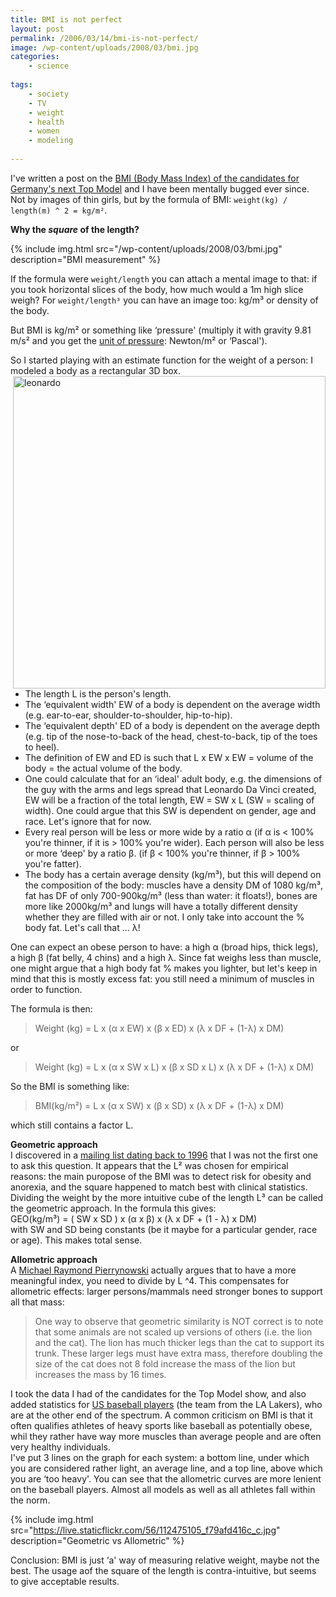 ```yaml
---
title: BMI is not perfect
layout: post
permalink: /2006/03/14/bmi-is-not-perfect/
image: /wp-content/uploads/2008/03/bmi.jpg
categories:
    - science 
    
tags:
    - society
    - TV
    - weight
    - health
    - women
    - modeling
    
---
```

I've written a post on the [BMI (Body Mass Index) of the candidates for Germany's next Top Model](/2006/02/21/the-next-german-top-model-will-be-thin/) and I have been mentally bugged ever since. Not by images of thin girls, but by the formula of BMI: `weight(kg) / length(m) ^ 2 = kg/m²`. 

**Why the _square_ of the length?** 

{% include img.html
src="/wp-content/uploads/2008/03/bmi.jpg"
description="BMI measurement"
%}

If the formula were `weight/length` you can attach a mental image to that: if you took horizontal slices of the body, how much would a 1m high slice weigh? For `weight/length³` you can have an image too: kg/m³ or density of the body. 

But BMI is kg/m² or something like &#8216;pressure' (multiply it with gravity 9.81 m/s² and you get the [unit of pressure](http://en.wikipedia.org/wiki/Pressure): Newton/m² or &#8216;Pascal').  
<!--more-->

  
So I started playing with an estimate function for the weight of a person: I modeled a body as a rectangular 3D box.  
[<img  src="https://static.flickr.com/38/112615379_ebcbc07eb2.jpg" height="500" style="float: right" alt="leonardo" />](http://www.flickr.com/photos/pforret/112615379/ "Photo Sharing")

  * The length L is the person's length. 
  * The &#8216;equivalent width' EW of a body is dependent on the average width (e.g. ear-to-ear, shoulder-to-shoulder, hip-to-hip). 
  * The &#8216;equivalent depth' ED of a body is dependent on the average depth (e.g. tip of the nose-to-back of the head, chest-to-back, tip of the toes to heel). 
  * The definition of EW and ED is such that L x EW x EW = volume of the body = the actual volume of the body. 
  * One could calculate that for an &#8216;ideal' adult body, e.g. the dimensions of the guy with the arms and legs spread that Leonardo Da Vinci created, EW will be a fraction of the total length, EW = SW x L (SW = scaling of width). One could argue that this SW is dependent on gender, age and race. Let's ignore that for now. 
  * Every real person will be less or more wide by a ratio &alpha; (if &alpha; is < 100% you're thinner, if it is > 100% you're wider). Each person will also be less or more &#8216;deep' by a ratio &beta;. (if &beta; < 100% you're thinner, if &beta; > 100% you're fatter). 
  * The body has a certain average density (kg/m³), but this will depend on the composition of the body: muscles have a density DM of 1080 kg/m³, fat has DF of only 700-900kg/m³ (less than water: it floats!), bones are more like 2000kg/m³ and lungs will have a totally different density whether they are filled with air or not. I only take into account the % body fat. Let's call that &#8230; &lambda;! 


One can expect an obese person to have: a high &alpha; (broad hips, thick legs), a high &beta; (fat belly, 4 chins) and a high &lambda;. Since fat weighs less than muscle, one might argue that a high body fat % makes you lighter, but let's keep in mind that this is mostly excess fat: you still need a minimum of muscles in order to function.

The formula is then:  
> Weight (kg) = L x (&alpha; x EW) x (&beta; x ED) x (&lambda; x DF + (1-&lambda;) x DM) 

or  

> Weight (kg) = L x (&alpha; x SW x L) x (&beta; x SD x L) x (&lambda; x DF + (1-&lambda;) x DM)

So the BMI is something like:  
> BMI(kg/m²) = L x (&alpha; x SW) x (&beta; x SD) x (&lambda; x DF + (1-&lambda;) x DM)

which still contains a factor L.

**Geometric approach**  
I discovered in a [mailing list dating back to 1996](http://isb.ri.ccf.org/biomch-l/archives/biomch-l-1996-05/00024.html) that I was not the first one to ask this question. It appears that the L² was chosen for empirical reasons: the main puropose of the BMI was to detect risk for obesity and anorexia, and the square happened to match best with clinical statistics.  
Dividing the weight by the more intuitive cube of the length L³ can be called the geometric approach. In the formula this gives:  
GEO(kg/m³) = ( SW x SD ) x (&alpha; x &beta;) x (&lambda; x DF + (1 - &lambda;) x DM)  
with SW and SD being constants (be it maybe for a particular gender, race or age). This makes total sense.

**Allometric approach**  
A [Michael Raymond Pierrynowski](http://isb.ri.ccf.org/biomch-l/archives/biomch-l-1996-05/00024.html) actually argues that to have a more meaningful index, you need to divide by L ^4. This compensates for allometric effects: larger persons/mammals need stronger bones to support all that mass:

> One way to observe that geometric similarity is NOT correct is to note that some animals are not scaled up versions of others (i.e. the lion and the cat). The lion has much thicker legs than the cat to support its trunk. These larger legs must have extra mass, therefore doubling the size of the cat does not 8 fold increase the mass of the lion but increases the mass by 16 times.

I took the data I had of the candidates for the Top Model show, and also added statistics for [US baseball players](http://generous.net/health/newbmi.shtml) (the team from the LA Lakers), who are at the other end of the spectrum. A common criticism on BMI is that it often qualifies athletes of heavy sports like baseball as potentially obese, whil they rather have way more muscles than average people and are often very healthy individuals.  
I've put 3 lines on the graph for each system: a bottom line, under which you are considered rather light, an average line, and a top line, above which you are &#8216;too heavy'. You can see that the allometric curves are more lenient on the baseball players. Almost all models as well as all athletes fall within the norm.  

{% include img.html
src="https://live.staticflickr.com/56/112475105_f79afd416c_c.jpg"
description="Geometric vs Allometric"
%}

Conclusion: BMI is just &#8216;a' way of measuring relative weight, maybe not the best. The usage aof the square of the length is contra-intuitive, but seems to give acceptable results.
